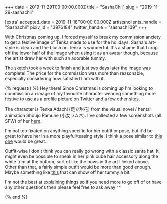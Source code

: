 +++
date = 2019-11-29T00:00:00.000Z
title = "SashaChii"
slug = "2019-11-29-sashachii"

[extra]
accepted_date = 2019-11-18T00:00:00.000Z
artistsnclients_handle = "Sashachii"
pixiv_id = "3976184"
twitter_handle = "sashachii39"
+++

With Christmas coming up, I forced myself to break my commission anxiety to get a festive image of Tenka made to use for the holidays. Sasha's art-style is clean and the blush on Tenka is wonderful. It's a shame that I crop off the lower half of the image when using it as an avatar though, because the artist drew her with such an adorable tummy.

The sketch took a week to finish and just two days later the image was complete! The price for the commission was more than reasonable, especially considering how satisfied I am with it.

{% request() %}
Hey there! Since Christmas is coming up I'm looking to commission an image of my favourite character wearing something more festive to use as a profile picture on Twitter and a few other sites.

The character is Tenka Adachi (足立甜花) from the visual novel / hentai animation Shoujo Ramune (小女ラムネ). I've collected a few screenshots (all SFW) of her [here](https://imgur.com/a/aql1JnX).

I'm not too fixated on anything specific for her outfit or pose, but it'd be great to have her in a more playful/teasing style. I think a pose similar to [this one](https://www.pixiv.net/en/artworks/66437121) would be great.

Outfit-wise I don't think you can really go wrong with a classic santa hat. It might even be possible to sneak in her pink cube hair accessory along the white trim at the bottom, sort of like the bows in the art I linked above.  
Other than that, a fairly simple outfit would be more than good enough. Maybe something like [this](https://www.pixiv.net/en/artworks/54253372) that can show off her tummy a bit.

I'm not the best at explaining things so if you need more to go off of or have any other questions then please feel free to ask away ^^

{% end %}